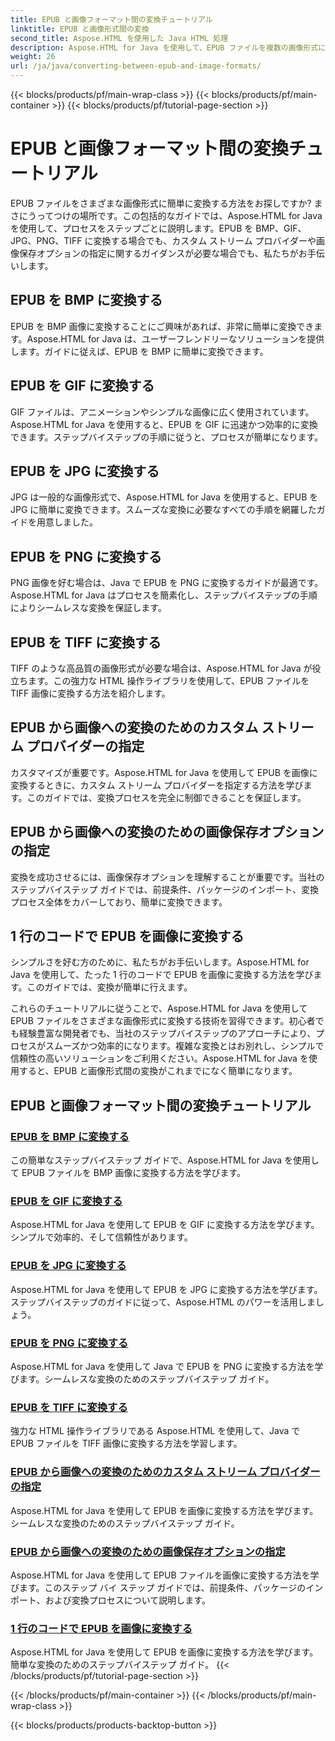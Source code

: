 ```yaml
---
title: EPUB と画像フォーマット間の変換チュートリアル
linktitle: EPUB と画像形式間の変換
second_title: Aspose.HTML を使用した Java HTML 処理
description: Aspose.HTML for Java を使用して、EPUB ファイルを複数の画像形式に簡単に変換します。シームレスな変換のためのステップバイステップ ガイド。
weight: 26
url: /ja/java/converting-between-epub-and-image-formats/
---
```


{{< blocks/products/pf/main-wrap-class >}}
{{< blocks/products/pf/main-container >}}
{{< blocks/products/pf/tutorial-page-section >}}

# EPUB と画像フォーマット間の変換チュートリアル


EPUB ファイルをさまざまな画像形式に簡単に変換する方法をお探しですか? まさにうってつけの場所です。この包括的なガイドでは、Aspose.HTML for Java を使用して、プロセスをステップごとに説明します。EPUB を BMP、GIF、JPG、PNG、TIFF に変換する場合でも、カスタム ストリーム プロバイダーや画像保存オプションの指定に関するガイダンスが必要な場合でも、私たちがお手伝いします。

## EPUB を BMP に変換する
EPUB を BMP 画像に変換することにご興味があれば、非常に簡単に変換できます。Aspose.HTML for Java は、ユーザーフレンドリーなソリューションを提供します。ガイドに従えば、EPUB を BMP に簡単に変換できます。 

## EPUB を GIF に変換する
GIF ファイルは、アニメーションやシンプルな画像に広く使用されています。Aspose.HTML for Java を使用すると、EPUB を GIF に迅速かつ効率的に変換できます。ステップバイステップの手順に従うと、プロセスが簡単になります。

## EPUB を JPG に変換する
JPG は一般的な画像形式で、Aspose.HTML for Java を使用すると、EPUB を JPG に簡単に変換できます。スムーズな変換に必要なすべての手順を網羅したガイドを用意しました。

## EPUB を PNG に変換する
PNG 画像を好む場合は、Java で EPUB を PNG に変換するガイドが最適です。Aspose.HTML for Java はプロセスを簡素化し、ステップバイステップの手順によりシームレスな変換を保証します。

## EPUB を TIFF に変換する
TIFF のような高品質の画像形式が必要な場合は、Aspose.HTML for Java が役立ちます。この強力な HTML 操作ライブラリを使用して、EPUB ファイルを TIFF 画像に変換する方法を紹介します。

## EPUB から画像への変換のためのカスタム ストリーム プロバイダーの指定
カスタマイズが重要です。Aspose.HTML for Java を使用して EPUB を画像に変換するときに、カスタム ストリーム プロバイダーを指定する方法を学びます。このガイドでは、変換プロセスを完全に制御できることを保証します。

## EPUB から画像への変換のための画像保存オプションの指定
変換を成功させるには、画像保存オプションを理解することが重要です。当社のステップバイステップ ガイドでは、前提条件、パッケージのインポート、変換プロセス全体をカバーしており、簡単に変換できます。

## 1 行のコードで EPUB を画像に変換する
シンプルさを好む方のために、私たちがお手伝いします。Aspose.HTML for Java を使用して、たった 1 行のコードで EPUB を画像に変換する方法を学びます。このガイドでは、変換が簡単に行えます。

これらのチュートリアルに従うことで、Aspose.HTML for Java を使用して EPUB ファイルをさまざまな画像形式に変換する技術を習得できます。初心者でも経験豊富な開発者でも、当社のステップバイステップのアプローチにより、プロセスがスムーズかつ効率的になります。複雑な変換とはお別れし、シンプルで信頼性の高いソリューションをご利用ください。Aspose.HTML for Java を使用すると、EPUB と画像形式間の変換がこれまでになく簡単になります。
## EPUB と画像フォーマット間の変換チュートリアル
### [EPUB を BMP に変換する](./convert-epub-to-bmp/)
この簡単なステップバイステップ ガイドで、Aspose.HTML for Java を使用して EPUB ファイルを BMP 画像に変換する方法を学びます。
### [EPUB を GIF に変換する](./convert-epub-to-gif/)
Aspose.HTML for Java を使用して EPUB を GIF に変換する方法を学びます。シンプルで効率的、そして信頼性があります。
### [EPUB を JPG に変換する](./convert-epub-to-jpg/)
Aspose.HTML for Java を使用して EPUB を JPG に変換する方法を学びます。ステップバイステップのガイドに従って、Aspose.HTML のパワーを活用しましょう。
### [EPUB を PNG に変換する](./convert-epub-to-png/)
Aspose.HTML for Java を使用して Java で EPUB を PNG に変換する方法を学びます。シームレスな変換のためのステップバイステップ ガイド。
### [EPUB を TIFF に変換する](./convert-epub-to-tiff/)
強力な HTML 操作ライブラリである Aspose.HTML を使用して、Java で EPUB ファイルを TIFF 画像に変換する方法を学習します。
### [EPUB から画像への変換のためのカスタム ストリーム プロバイダーの指定](./convert-epub-to-image-specify-custom-stream-provider/)
Aspose.HTML for Java を使用して EPUB を画像に変換する方法を学びます。シームレスな変換のためのステップバイステップ ガイド。
### [EPUB から画像への変換のための画像保存オプションの指定](./convert-epub-to-image-specify-image-save-options/)
Aspose.HTML for Java を使用して EPUB ファイルを画像に変換する方法を学びます。このステップ バイ ステップ ガイドでは、前提条件、パッケージのインポート、および変換プロセスについて説明します。
### [1 行のコードで EPUB を画像に変換する](./convert-epub-to-image-single-line/)
Aspose.HTML for Java を使用して EPUB を画像に変換する方法を学びます。簡単な変換のためのステップバイステップ ガイド。
{{< /blocks/products/pf/tutorial-page-section >}}

{{< /blocks/products/pf/main-container >}}
{{< /blocks/products/pf/main-wrap-class >}}

{{< blocks/products/products-backtop-button >}}
